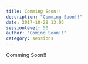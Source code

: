 ```yaml
---
title: Comming Soon!!
description: "Comming Soon!!"
date: 2017-10-28 13:05
sessionlevel: 50
author: "Coming Soon!!"
category: sessions
---
```

Comming Soon!!
